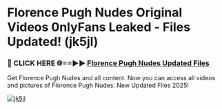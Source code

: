 # Florence Pugh Nudes Original Videos 0nlyFans Leaked - Files Updated! (jk5jl)

<h3>🔴 CLICK HERE 🌐==►► <a href="https://tinyurl.com/ehrbuxhb" rel="nofollow">Florence Pugh Nudes Updated Files</a></h3>

Get Florence Pugh Nudes and all content. Now you can access all videos and pictures of Florence Pugh Nudes. New Updated Files 2025!

[![jk5jl](https://i.imgur.com/lVYEuWS.gif)](https://tinyurl.com/ehrbuxhb)
